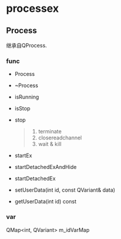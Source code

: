 # processex

## Process

继承自QProcess.

### func

* Process 

* ~Process

* isRunning

* isStop

* stop

  >1. terminate
  >2. closereadchannel
  >3. wait & kill

* startEx

* startDetachedExAndHide

* startDetachedEx

* setUserData(int id, const QVariant& data)

* getUserData(int id) const

### var

QMap<int, QVariant> m_idVarMap





 